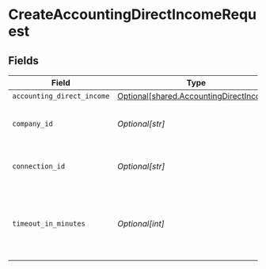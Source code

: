 # CreateAccountingDirectIncomeRequest


## Fields

| Field                                                                                        | Type                                                                                         | Required                                                                                     | Description                                                                                  | Example                                                                                      |
| -------------------------------------------------------------------------------------------- | -------------------------------------------------------------------------------------------- | -------------------------------------------------------------------------------------------- | -------------------------------------------------------------------------------------------- | -------------------------------------------------------------------------------------------- |
| `accounting_direct_income`                                                                   | [Optional[shared.AccountingDirectIncome]](undefined/models/shared/accountingdirectincome.md) | :heavy_minus_sign:                                                                           | N/A                                                                                          |                                                                                              |
| `company_id`                                                                                 | *Optional[str]*                                                                              | :heavy_check_mark:                                                                           | Unique identifier for a company.                                                             | 8a210b68-6988-11ed-a1eb-0242ac120002                                                         |
| `connection_id`                                                                              | *Optional[str]*                                                                              | :heavy_check_mark:                                                                           | Unique identifier for a connection.                                                          | 2e9d2c44-f675-40ba-8049-353bfcb5e171                                                         |
| `timeout_in_minutes`                                                                         | *Optional[int]*                                                                              | :heavy_minus_sign:                                                                           | Time limit for the push operation to complete before it is timed out.                        |                                                                                              |